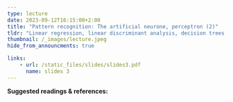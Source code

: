 ```yaml
---
type: lecture
date: 2023-09-12T16:15:00+2:00
title: "Pattern recognition: The artificial neurone, perceptron (2)"
tldr: "Linear regression, linear discriminant analysis, decision trees, linear SVM, nearest neighbours, neural nets"
thumbnail: /_images/lecture.jpeg
hide_from_announcments: true

links: 
    - url: /static_files/slides/slides3.pdf
      name: slides 3
---
```


**Suggested readings & references:**
